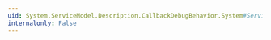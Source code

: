 ```yaml
---
uid: System.ServiceModel.Description.CallbackDebugBehavior.System#ServiceModel#Description#IEndpointBehavior#ApplyClientBehavior(System.ServiceModel.Description.ServiceEndpoint,System.ServiceModel.Dispatcher.ClientRuntime)
internalonly: False
---
```

